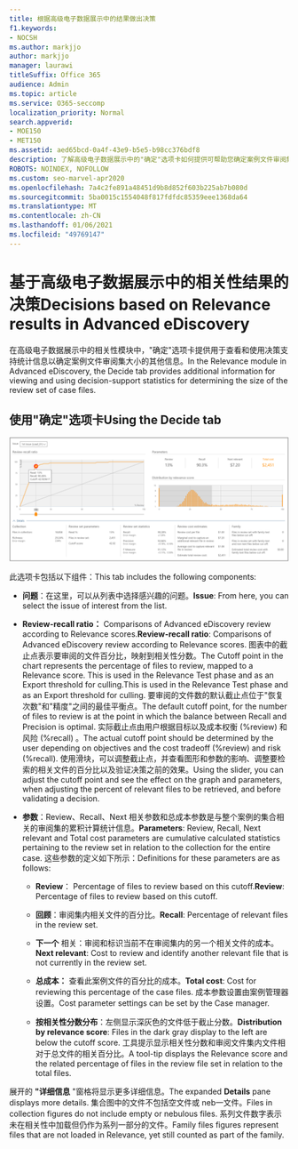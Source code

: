 ```yaml
---
title: 根据高级电子数据展示中的结果做出决策
f1.keywords:
- NOCSH
ms.author: markjjo
author: markjjo
manager: laurawi
titleSuffix: Office 365
audience: Admin
ms.topic: article
ms.service: O365-seccomp
localization_priority: Normal
search.appverid:
- MOE150
- MET150
ms.assetid: aed65bcd-0a4f-43e9-b5e5-b98cc376bdf8
description: 了解高级电子数据展示中的"确定"选项卡如何提供可帮助您确定案例文件审阅集的正确大小的数据。
ROBOTS: NOINDEX, NOFOLLOW
ms.custom: seo-marvel-apr2020
ms.openlocfilehash: 7a4c2fe891a48451d9b8d852f603b225ab7b080d
ms.sourcegitcommit: 5ba0015c1554048f817fdfdc85359eee1368da64
ms.translationtype: MT
ms.contentlocale: zh-CN
ms.lasthandoff: 01/06/2021
ms.locfileid: "49769147"
---
```

# <a name="decisions-based-on-relevance-results-in-advanced-ediscovery"></a><span data-ttu-id="ea90d-103">基于高级电子数据展示中的相关性结果的决策</span><span class="sxs-lookup"><span data-stu-id="ea90d-103">Decisions based on Relevance results in Advanced eDiscovery</span></span>
  
<span data-ttu-id="ea90d-104">在高级电子数据展示中的相关性模块中，"确定"选项卡提供用于查看和使用决策支持统计信息以确定案例文件审阅集大小的其他信息。</span><span class="sxs-lookup"><span data-stu-id="ea90d-104">In the Relevance module in Advanced eDiscovery, the Decide tab provides additional information for viewing and using decision-support statistics for determining the size of the review set of case files.</span></span>
  
## <a name="using-the-decide-tab"></a><span data-ttu-id="ea90d-105">使用"确定"选项卡</span><span class="sxs-lookup"><span data-stu-id="ea90d-105">Using the Decide tab</span></span>

![相关性决定](../media/f32fed89-f3b5-404a-90c7-ea25d2eb58a9.png)
  
<span data-ttu-id="ea90d-107">此选项卡包括以下组件：</span><span class="sxs-lookup"><span data-stu-id="ea90d-107">This tab includes the following components:</span></span>
  
- <span data-ttu-id="ea90d-108">**问题**：在这里，可以从列表中选择感兴趣的问题。</span><span class="sxs-lookup"><span data-stu-id="ea90d-108">**Issue**: From here, you can select the issue of interest from the list.</span></span>

- <span data-ttu-id="ea90d-109">**Review-recall ratio：** Comparisons of Advanced eDiscovery review according to Relevance scores.</span><span class="sxs-lookup"><span data-stu-id="ea90d-109">**Review-recall ratio**: Comparisons of Advanced eDiscovery review according to Relevance scores.</span></span> <span data-ttu-id="ea90d-110">图表中的截止点表示要审阅的文件百分比，映射到相关性分数。</span><span class="sxs-lookup"><span data-stu-id="ea90d-110">The Cutoff point in the chart represents the percentage of files to review, mapped to a Relevance score.</span></span> <span data-ttu-id="ea90d-111">This is used in the Relevance Test phase and as an Export threshold for culling.</span><span class="sxs-lookup"><span data-stu-id="ea90d-111">This is used in the Relevance Test phase and as an Export threshold for culling.</span></span> <span data-ttu-id="ea90d-112">要审阅的文件数的默认截止点位于"恢复次数"和"精度"之间的最佳平衡点。</span><span class="sxs-lookup"><span data-stu-id="ea90d-112">The default cutoff point, for the number of files to review is at the point in which the balance between Recall and Precision is optimal.</span></span> <span data-ttu-id="ea90d-113">实际截止点由用户根据目标以及成本权衡 (%review) 和风险 (%recall) 。</span><span class="sxs-lookup"><span data-stu-id="ea90d-113">The actual cutoff point should be determined by the user depending on objectives and the cost tradeoff (%review) and risk (%recall).</span></span> <span data-ttu-id="ea90d-114">使用滑块，可以调整截止点，并查看图形和参数的影响、调整要检索的相关文件的百分比以及验证决策之前的效果。</span><span class="sxs-lookup"><span data-stu-id="ea90d-114">Using the slider, you can adjust the cutoff point and see the effect on the graph and parameters, when adjusting the percent of relevant files to be retrieved, and before validating a decision.</span></span>

- <span data-ttu-id="ea90d-115">**参数**：Review、Recall、Next 相关参数和总成本参数是与整个案例的集合相关的审阅集的累积计算统计信息。</span><span class="sxs-lookup"><span data-stu-id="ea90d-115">**Parameters**: Review, Recall, Next relevant and Total cost parameters are cumulative calculated statistics pertaining to the review set in relation to the collection for the entire case.</span></span> <span data-ttu-id="ea90d-116">这些参数的定义如下所示：</span><span class="sxs-lookup"><span data-stu-id="ea90d-116">Definitions for these parameters are as follows:</span></span>

  - <span data-ttu-id="ea90d-117">**Review**： Percentage of files to review based on this cutoff.</span><span class="sxs-lookup"><span data-stu-id="ea90d-117">**Review**: Percentage of files to review based on this cutoff.</span></span>

  - <span data-ttu-id="ea90d-118">**回顾**：审阅集内相关文件的百分比。</span><span class="sxs-lookup"><span data-stu-id="ea90d-118">**Recall**: Percentage of relevant files in the review set.</span></span>

  - <span data-ttu-id="ea90d-119">**下一个** 相关：审阅和标识当前不在审阅集内的另一个相关文件的成本。</span><span class="sxs-lookup"><span data-stu-id="ea90d-119">**Next relevant**: Cost to review and identify another relevant file that is not currently in the review set.</span></span>

  - <span data-ttu-id="ea90d-120">**总成本：** 查看此案例文件的百分比的成本。</span><span class="sxs-lookup"><span data-stu-id="ea90d-120">**Total cost**: Cost for reviewing this percentage of the case files.</span></span> <span data-ttu-id="ea90d-121">成本参数设置由案例管理器设置。</span><span class="sxs-lookup"><span data-stu-id="ea90d-121">Cost parameter settings can be set by the Case manager.</span></span>

  - <span data-ttu-id="ea90d-122">**按相关性分数分布**：左侧显示深灰色的文件低于截止分数。</span><span class="sxs-lookup"><span data-stu-id="ea90d-122">**Distribution by relevance score**: Files in the dark gray display to the left are below the cutoff score.</span></span> <span data-ttu-id="ea90d-123">工具提示显示相关性分数和审阅文件集内文件相对于总文件的相关百分比。</span><span class="sxs-lookup"><span data-stu-id="ea90d-123">A tool-tip displays the Relevance score and the related percentage of files in the review file set in relation to the total files.</span></span>

<span data-ttu-id="ea90d-124">展开的 **"详细信息** "窗格将显示更多详细信息。</span><span class="sxs-lookup"><span data-stu-id="ea90d-124">The expanded **Details** pane displays more details.</span></span> <span data-ttu-id="ea90d-125">集合图中的文件不包括空文件或 neb一文件。</span><span class="sxs-lookup"><span data-stu-id="ea90d-125">Files in collection figures do not include empty or nebulous files.</span></span> <span data-ttu-id="ea90d-126">系列文件数字表示未在相关性中加载但仍作为系列一部分的文件。</span><span class="sxs-lookup"><span data-stu-id="ea90d-126">Family files figures represent files that are not loaded in Relevance, yet still counted as part of the family.</span></span>
